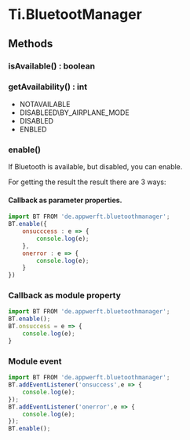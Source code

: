 # Ti.BluetootManager


## Methods

### isAvailable() : boolean

### getAvailability() : int

* NOTAVAILABLE
* DISABLEED\BY\_AIRPLANE_MODE
* DISABLED
* ENBLED

### enable()

If Bluetooth is available, but disabled, you can enable. 

For getting the result the result there are 3 ways:

#### Callback as parameter properties.

```js
import BT FROM 'de.appwerft.bluetoothmanager';
BT.enable({
	onsucccess : e => {
		console.log(e);
	},
	onerror : e => {
		console.log(e);
	}
})
```

### Callback as module property

```js 
import BT FROM 'de.appwerft.bluetoothmanager';
BT.enable();
BT.onsuccess = e => {
	console.log(e);
}
```

### Module event

```js 
import BT FROM 'de.appwerft.bluetoothmanager';
BT.addEventListener('onsuccess',e => {
	console.log(e);
});
BT.addEventListener('onerror',e => {
	console.log(e);
});
BT.enable();
```

